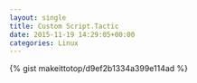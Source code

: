 ```yaml
---
layout: single                                                                                                              
title: Custom Script.Tactic                                                                                                                       
date: 2015-11-19 14:29:05+00:00                                                                                                                        
categories: Linux                                                                                                                
---                                                                                                                              
```


{% gist makeittotop/d9ef2b1334a399e114ad %}                                                                                                           

